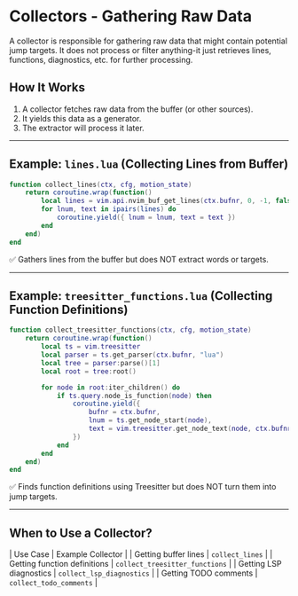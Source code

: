 # Collectors - Gathering Raw Data

A collector is responsible for gathering raw data that might contain potential jump targets. It does not process or filter anything-it just retrieves lines, functions, diagnostics, etc. for further processing.

## How It Works

1. A collector fetches raw data from the buffer (or other sources).
2. It yields this data as a generator.
3. The extractor will process it later.

---

## Example: `lines.lua` (Collecting Lines from Buffer)

```lua
function collect_lines(ctx, cfg, motion_state)
    return coroutine.wrap(function()
        local lines = vim.api.nvim_buf_get_lines(ctx.bufnr, 0, -1, false)
        for lnum, text in ipairs(lines) do
            coroutine.yield({ lnum = lnum, text = text })
        end
    end)
end
```

✅ Gathers lines from the buffer but does NOT extract words or targets.

---

## Example: `treesitter_functions.lua` (Collecting Function Definitions)

```lua
function collect_treesitter_functions(ctx, cfg, motion_state)
    return coroutine.wrap(function()
        local ts = vim.treesitter
        local parser = ts.get_parser(ctx.bufnr, "lua")
        local tree = parser:parse()[1]
        local root = tree:root()

        for node in root:iter_children() do
            if ts.query.node_is_function(node) then
                coroutine.yield({
                    bufnr = ctx.bufnr,
                    lnum = ts.get_node_start(node),
                    text = vim.treesitter.get_node_text(node, ctx.bufnr),
                })
            end
        end
    end)
end
```

✅ Finds function definitions using Treesitter but does NOT turn them into jump targets.

---

## When to Use a Collector?

| Use Case | Example Collector |
| Getting buffer lines | `collect_lines` |
| Getting function definitions | `collect_treesitter_functions` |
| Getting LSP diagnostics | `collect_lsp_diagnostics` |
| Getting TODO comments | `collect_todo_comments` |
